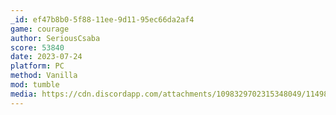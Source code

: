 ```yaml
---
_id: ef47b8b0-5f88-11ee-9d11-95ec66da2af4
game: courage
author: SeriousCsaba
score: 53840
date: 2023-07-24
platform: PC
method: Vanilla
mod: tumble
media: https://cdn.discordapp.com/attachments/1098329702315348049/1149818455109926962/courage100.png?ex=65193ba2&is=6517ea22&hm=c48811836ffde8432bedeb9d26e59cbd3bc8ddfde71008f0a0b619d44ecbc725&
---
```


